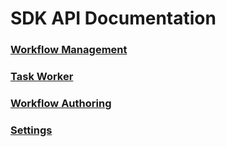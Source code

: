 # SDK API Documentation
### [Workflow Management](executor.md)
### [Task Worker](worker.md)
### [Workflow Authoring](workflow.md)
### [Settings](settings.md)